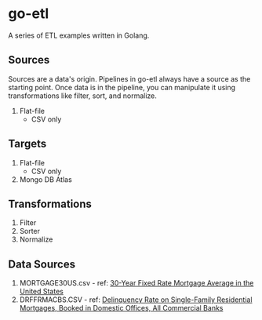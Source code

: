 # go-etl
A series of ETL examples written in Golang.

## Sources
Sources are a data's origin. Pipelines in go-etl always have a source as the starting point. Once data is in the pipeline, you can manipulate it using transformations like filter, sort, and normalize.

1. Flat-file
    - CSV only

## Targets
1. Flat-file
    -  CSV only
2. Mongo DB Atlas

## Transformations
1. Filter
2. Sorter
3. Normalize
## Data Sources
1. MORTGAGE30US.csv - ref: [30-Year Fixed Rate Mortgage Average in the United States](https://fred.stlouisfed.org/series/MORTGAGE30US)
2. DRFFRMACBS.CSV - ref: [Delinquency Rate on Single-Family Residential Mortgages, Booked in Domestic Offices, All Commercial Banks](https://fred.stlouisfed.org/series/DRSFRMACBS)
